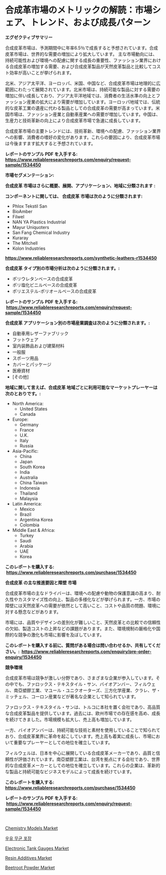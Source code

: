 <p><h1>合成革市場のメトリックの解読：市場シェア、トレンド、および成長パターン</h1></p><p><strong>エグゼクティブサマリー</strong></p>
<p><p>合成皮革市場は、予測期間中に年率6.5％で成長すると予想されています。合成皮革市場は、世界的な需要の増加により拡大しています。 主な市場動向には、持続可能性および環境への配慮に関する成長の重要性、ファッション業界における合成皮革の増加する需要、および合成皮革製品が天然皮革製品と比較してコスト効率が高いことが挙げられます。</p><p>北米、アジア太平洋、ヨーロッパ、米国、中国など、合成皮革市場は地理的に広範囲にわたって展開されています。北米市場は、持続可能な製品に対する需要の増加に伴い成長しており、アジア太平洋地域では、消費者の生活水準の向上とファッション産業の拡大により需要が増加しています。ヨーロッパ地域では、伝統的な皮革工業の遺産に代わる製品としての合成皮革の需要が高まっています。米国市場は、ファッション産業と自動車産業への需要が増加しています。中国は、生産力と技術革新の向上により合成皮革市場で急速に成長しています。</p><p>合成皮革市場の主要トレンドには、技術革新、環境への配慮、ファッション業界への影響、消費者の嗜好の変化があります。これらの要因により、合成皮革市場は今後ますます拡大すると予想されています。</p></p>
<p><strong>レポートのサンプル PDF を入手する: <a href="https://www.reliableresearchreports.com/enquiry/request-sample/1534450">https://www.reliableresearchreports.com/enquiry/request-sample/1534450</a></strong></p>
<p><strong>市場セグメンテーション:</strong></p>
<p><strong> 合成皮革 市場はさらに概要、展開、アプリケーション、地域に分類されます :</strong></p>
<p><strong>コンポーネントに関しては、 合成皮革 市場は次のように分類されます: &nbsp;</strong></p>
<p><ul><li>Phlox Tekstil San</li><li>BioAmber</li><li>Filwel</li><li>NAN YA Plastics Industrial</li><li>Mayur Uniquoters</li><li>San Fang Chemical Industry</li><li>Kuraray</li><li>The Mitchell</li><li>Kolon Industries</li></ul></p>
<p><strong><a href="https://www.reliableresearchreports.com/synthetic-leathers-r1534450">https://www.reliableresearchreports.com/synthetic-leathers-r1534450</a></strong></p>
<p><strong> 合成皮革 タイプ別の市場分析は次のように分類されます。:</strong></p>
<p><ul><li>ポリウレタンベースの合成皮革</li><li>ポリ塩化ビニルベースの合成皮革</li><li>ポリエステル-ポリオールベースの合成皮革</li></ul></p>
<p><strong>レポートのサンプル PDF を入手する: &nbsp;<a href="https://www.reliableresearchreports.com/enquiry/request-sample/1534450">https://www.reliableresearchreports.com/enquiry/request-sample/1534450</a></strong></p>
<p><strong> 合成皮革 アプリケーション別の市場産業調査は次のように分類されます。:</strong></p>
<p><ul><li>自動車用レザーファブリック</li><li>フットウェア</li><li>室内装飾品および建築材料</li><li>一般服</li><li>スポーツ用品</li><li>カバーとパッケージ</li><li>医療資材</li><li>[その他]</li></ul></p>
<p><strong>地域に関して言えば、合成皮革 地域ごとに利用可能なマーケットプレーヤーは次のとおりです。:</strong></p>
<p><ul>
    <li>
        North America:
        <ul>
            <li>United States</li>
            <li>Canada</li>
        </ul>
    </li>
    <li>
        Europe:
        <ul>
            <li>Germany</li>
            <li>France</li>
            <li>U.K.</li>
            <li>Italy</li>
            <li>Russia</li>
        </ul>
    </li>
    <li>
        Asia-Pacific:
        <ul>
            <li>China</li>
            <li>Japan</li>
            <li>South Korea</li>
            <li>India</li>
            <li>Australia</li>
            <li>China Taiwan</li>
            <li>Indonesia</li>
            <li>Thailand</li>
            <li>Malaysia</li>
        </ul>
    </li>
    <li>
        Latin America:
        <ul>
            <li>Mexico</li>
            <li>Brazil</li>
            <li>Argentina Korea</li>
            <li>Colombia</li>
        </ul>
    </li>
    <li>
        Middle East & Africa:
        <ul>
            <li>Turkey</li>
            <li>Saudi</li>
            <li>Arabia</li>
            <li>UAE</li>
            <li>Korea</li>
        </ul>
    </li>
    </ul></p>
<p><strong>このレポートを購入する: &nbsp;<a href="https://www.reliableresearchreports.com/purchase/1534450">https://www.reliableresearchreports.com/purchase/1534450</a></strong></p>
<p><strong>合成皮革 の主な推進要因と障壁 市場</strong></p>
<p><p>合成皮革市場の主なドライバーは、環境への配慮や動物の保護意識の高まり、耐久性やカスタマイズ性の向上、製品の多様化などが挙げられます。一方、市場の障壁には天然皮革への需要が依然として高いこと、コストや品質の問題、環境に対する懸念などがあります。</p><p>市場には、品質やデザインの差別化が難しいこと、天然皮革との比較での信頼性の欠如、製造コストの上昇などの課題があります。また、環境規制の厳格化や国際的な競争の激化も市場に影響を及ぼしています。</p></p>
<p><strong>このレポートを購入する前に、質問がある場合は問い合わせるか、共有してください。:&nbsp; <a href="https://www.reliableresearchreports.com/enquiry/pre-order-enquiry/1534450">https://www.reliableresearchreports.com/enquiry/pre-order-enquiry/1534450</a></strong></p>
<p><strong>競争環境</strong></p>
<p><p>合成皮革市場は競争が激しい分野であり、さまざまな企業が参入しています。その中でも、ファロックス・テキスタイル・サン、バイオアンバー、フィルウェル、南亞塑膠工業、マユール・ユニクオーターズ、三方化学産業、クラレ、ザ・ミッチェル、コーロン産業などが著名な企業として知られています。</p><p>ファロックス・テキスタイル・サンは、トルコに本社を置く会社であり、高品質な合成皮革製品を提供しています。過去には、欧州市場での存在感を高め、成長を続けてきました。市場規模も拡大し、売上高も増加しています。</p><p>一方、バイオアンバーは、持続可能な技術と素材を使用していることで知られており、合成皮革業界に革命を起こしています。売上高も着実に成長し、市場において重要なプレーヤーとしての地位を確立しています。</p><p>フィルウェルは、日本を中心に展開している合成皮革メーカーであり、品質と信頼性が評価されています。南亞塑膠工業は、台湾を拠点にする会社であり、世界的な合成皮革メーカーとしての地位を確立しています。これらの企業は、革新的な製品と持続可能なビジネスモデルによって成長を続けています。</p></p>
<p><strong>このレポートを購入する: &nbsp; <a href="https://www.reliableresearchreports.com/purchase/1534450">https://www.reliableresearchreports.com/purchase/1534450</a></strong></p>
<p><strong>レポートのサンプル PDF を入手する: &nbsp;<a href="https://www.reliableresearchreports.com/enquiry/request-sample/1534450">https://www.reliableresearchreports.com/enquiry/request-sample/1534450</a></strong><strong></strong></p>
<p>&nbsp;</p>
<p><p><a href="https://issuu.com/reportprime-2/docs/chemistry-models-market-size-2030.pptx">Chemistry Models Market</a></p><p><a href="https://github.com/PhilToryphy7876567/Market-Research-Report-List-1/blob/main/413501716238.md">우유 무균 포장</a></p><p><a href="https://view.publitas.com/reportprime-1/electronic-tank-gauges-market-size-growing-and-forecasted-for-period-from-2024-2031-and-provides-complete-market-analysis-of-this-market/">Electronic Tank Gauges Market</a></p><p><a href="https://issuu.com/reportprime-2/docs/resin-additives-market-size-2030.pptx">Resin Additives Market</a></p><p><a href="https://github.com/changoleonlaverguenzanoexiste/Market-Research-Report-List-2/blob/main/beetroot-powder-market.md">Beetroot Powder Market</a></p></p>